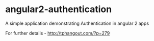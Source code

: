 # angular2-authentication
A simple application demonstrating Authentication in angular 2 apps

For further details - http://tphangout.com/?p=279
